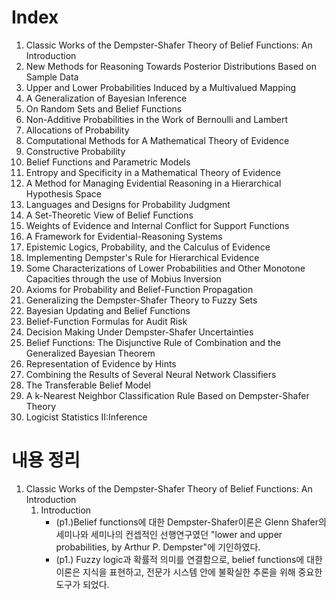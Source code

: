 # Index

1. Classic Works of the Dempster-Shafer Theory of Belief Functions: An Introduction
2. New Methods for Reasoning Towards Posterior Distributions Based on Sample Data
3. Upper and Lower Probabilities Induced by a Multivalued Mapping
4. A Generalization of Bayesian Inference
5. On Random Sets and Belief Functions
6. Non-Additive Probabilities in the Work of Bernoulli and Lambert
7. Allocations of Probability
8. Computational Methods for A Mathematical Theory of Evidence
9. Constructive Probability
10. Belief Functions and Parametric Models
11. Entropy and Specificity in a Mathematical Theory of Evidence
12. A Method for Managing Evidential Reasoning in a Hierarchical Hypothesis Space
13. Languages and Designs for Probability Judgment
14. A Set-Theoretic View of Belief Functions 
15. Weights of Evidence and Internal Conflict for Support Functions
16. A Framework for Evidential-Reasoning Systems
17. Epistemic Logics, Probability, and the Calculus of Evidence
18. Implementing Dempster's Rule for Hierarchical Evidence
19. Some Characterizations of Lower Probabilities and Other Monotone Capacities through the use of Mobius Inversion
20. Axioms for Probability and Belief-Function Propagation
21. Generalizing the Dempster-Shafer Theory to Fuzzy Sets
22. Bayesian Updating and Belief Functions
23. Belief-Function Formulas for Audit Risk
24. Decision Making Under Dempster-Shafer Uncertainties
25. Belief Functions: The Disjunctive Rule of Combination and the Generalized Bayesian Theorem
26. Representation of Evidence by Hints
27. Combining the Results of Several Neural Network Classifiers
28. The Transferable Belief Model
29. A k-Nearest Neighbor Classification Rule Based on Dempster-Shafer Theory
30. Logicist Statistics II:Inference

# 내용 정리

1. Classic Works of the Dempster-Shafer Theory of Belief Functions: An Introduction
   1. Introduction
      * (p1.)Belief functions에 대한 Dempster-Shafer이론은 Glenn Shafer의 세미나와 세미나의 컨셉적인 선행연구였던 "lower and upper probabilities, by Arthur P. Dempster"에 기인하였다.
      *  (p1.) Fuzzy logic과 확률적 의미를 연결함으로, belief functions에 대한 이론은 지식을 표현하고, 전문가 시스템 안에 불확실한 추론을 위해 중요한 도구가 되었다. 



